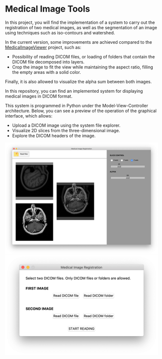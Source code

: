 # Medical Image Tools

In this project, you will find the implementation of a system to carry out the registration of two medical images, as well as the segmentation of an image using techniques such as iso-contours and watershed.

In the current version, some improvements are achieved compared to the [MedicalImageViewer](https://github.com/mmunar97/MedicalImageViewer) project, such as:
- Possibility of reading DICOM files, or loading of folders that contain the DICOM file decomposed into layers.
- Crop the image to fit the view while maintaining the aspect ratio, filling the empty areas with a solid color.

Finally, it is also allowed to visualize the alpha sum between both images.





In this repository, you can find an implemented system for displaying medical images in DICOM format.

This system is programmed in Python under the Model-View-Controller architecture. Below, you can see a preview of the operation of the graphical interface, which allows:

- Upload a DICOM image using the system file explorer.
- Visualize 2D slices from the three-dimensional image.
- Explore the DICOM headers of the image.

![Main view of the program](examples/main_screen.png)
![Image loading](examples/read_images.png)
